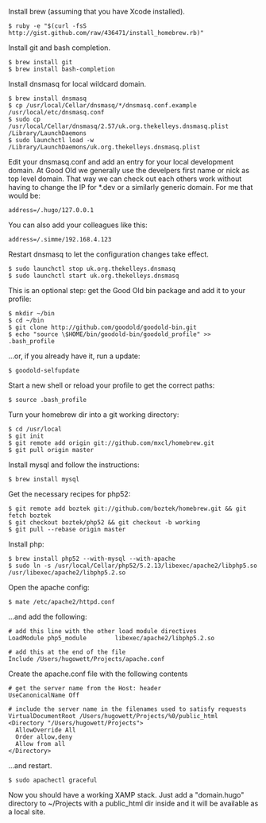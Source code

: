 Install brew (assuming that you have Xcode installed).

    $ ruby -e "$(curl -fsS http://gist.github.com/raw/436471/install_homebrew.rb)"

Install git and bash completion.

    $ brew install git
    $ brew install bash-completion

Install dnsmasq for local wildcard domain.

    $ brew install dnsmasq
    $ cp /usr/local/Cellar/dnsmasq/*/dnsmasq.conf.example /usr/local/etc/dnsmasq.conf
    $ sudo cp /usr/local/Cellar/dnsmasq/2.57/uk.org.thekelleys.dnsmasq.plist /Library/LaunchDaemons
    $ sudo launchctl load -w /Library/LaunchDaemons/uk.org.thekelleys.dnsmasq.plist

Edit your dnsmasq.conf and add an entry for your local development domain. At Good Old we generally use the develpers first name or nick as top level domain. That way we can check out each others work without having to change the IP for *.dev or a similarly generic domain. For me that would be:

    address=/.hugo/127.0.0.1

You can also add your colleagues like this:

    address=/.simme/192.168.4.123

Restart dnsmasq to let the configuration changes take effect.

    $ sudo launchctl stop uk.org.thekelleys.dnsmasq
    $ sudo launchctl start uk.org.thekelleys.dnsmasq

This is an optional step: get the Good Old bin package and add it to your profile:

    $ mkdir ~/bin
    $ cd ~/bin
    $ git clone http://github.com/goodold/goodold-bin.git
    $ echo "source \$HOME/bin/goodold-bin/goodold_profile" >> .bash_profile

...or, if you already have it, run a update:

    $ goodold-selfupdate

Start a new shell or reload your profile to get the correct paths:

    $ source .bash_profile

Turn your homebrew dir into a git working directory:

    $ cd /usr/local
    $ git init
    $ git remote add origin git://github.com/mxcl/homebrew.git
    $ git pull origin master

Install mysql and follow the instructions:

    $ brew install mysql

Get the necessary recipes for php52:

    $ git remote add boztek git://github.com/boztek/homebrew.git && git fetch boztek
    $ git checkout boztek/php52 && git checkout -b working
    $ git pull --rebase origin master

Install php:

    $ brew install php52 --with-mysql --with-apache
    $ sudo ln -s /usr/local/Cellar/php52/5.2.13/libexec/apache2/libphp5.so /usr/libexec/apache2/libphp5.2.so

Open the apache config:

    $ mate /etc/apache2/httpd.conf

...and add the following:

    # add this line with the other load module directives
    LoadModule php5_module        libexec/apache2/libphp5.2.so

    # add this at the end of the file
    Include /Users/hugowett/Projects/apache.conf

Create the apache.conf file with the following contents

    
    # get the server name from the Host: header
    UseCanonicalName Off

    # include the server name in the filenames used to satisfy requests
    VirtualDocumentRoot /Users/hugowett/Projects/%0/public_html
    <Directory "/Users/hugowett/Projects">
      AllowOverride All
      Order allow,deny
      Allow from all
    </Directory>

...and restart.

    $ sudo apachectl graceful

Now you should have a working XAMP stack. Just add a "domain.hugo" directory to ~/Projects with a public_html dir inside and it will be available as a local site.